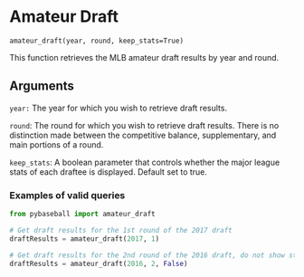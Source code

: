 # Amateur Draft

`amateur_draft(year, round, keep_stats=True)`

This function retrieves the MLB amateur draft results by year and round. 

## Arguments

`year:` The year for which you wish to retrieve draft results.

`round`: The round for which you wish to retrieve draft results. There is no distinction made between the competitive balance, supplementary, and main portions of a round.

`keep_stats`: A boolean parameter that controls whether the major league stats of each draftee is displayed. Default set to true. 

### Examples of valid queries

```python
from pybaseball import amateur_draft

# Get draft results for the 1st round of the 2017 draft
draftResults = amateur_draft(2017, 1)

# Get draft results for the 2nd round of the 2016 draft, do not show stats
draftResults = amateur_draft(2016, 2, False)

```
